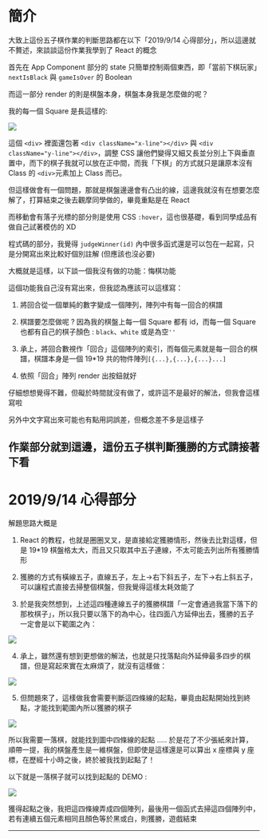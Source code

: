 # 簡介

大致上這份五子棋作業的判斷思路都在以下「2019/9/14 心得部分」，所以這邊就不贅述，來談談這份作業我學到了 React 的概念

首先在 App Component 部分的 state 只簡單控制兩個東西，即「當前下棋玩家」`nextIsBlack` 與 `gameIsOver` 的 Boolean

而這一部分 render 的則是棋盤本身，棋盤本身我是怎麼做的呢？

我的每一個 Square 是長這樣的:

![](https://upload.cc/i1/2019/09/18/VohXMx.jpg)

這個 `<div>` 裡面還包著 `<div className="x-line"></div>` 與 `<div className="y-line"></div>`，調整 CSS 讓他們變得又細又長並分別上下與垂直置中，而下的棋子我就可以放在正中間，而我「下棋」的方式就只是讓原本沒有 Class 的 `<div>`元素加上 Class 而已。

但這樣做會有一個問題，那就是棋盤邊邊會有凸出的線，這邊我就沒有在想要怎麼解了，打算結束之後去觀摩同學做的，畢竟重點是在 React

而移動會有落子光標的部分則是使用 CSS `:hover`，這也很基礎，看到同學成品有做自己試著模仿的 XD

程式碼的部分，我覺得 `judgeWinner(id)` 內中很多函式還是可以包在一起寫，只是分開寫出來比較好個別註解 (但應該也沒必要)

大概就是這樣，以下談一個我沒有做的功能：悔棋功能

這個功能我自己沒有寫出來，但我認為應該可以這樣寫：

1. 將回合從一個單純的數字變成一個陣列，陣列中有每一回合的棋譜

2. 棋譜要怎麼做呢 ? 因為我的棋盤上每一個 Square 都有 id，而每一個 Square 也都有自己的棋子顏色 : `black`、`white` 或是為空`''`

3. 承上，將回合數視作「回合」這個陣列的索引，而每個元素就是每一回合的棋譜，棋譜本身是一個 19*19 共的物件陣列`[{...},{...},{...}...]`

4. 依照「回合」陣列 render 出按鈕就好

仔細想想覺得不難，但礙於時間就沒有做了，或許這不是最好的解法，但我會這樣寫啦

另外中文字寫出來可能也有點用詞誤差，但概念差不多是這樣子

作業部分就到這邊，這份五子棋判斷獲勝的方式請接著下看
-----

# 2019/9/14 心得部分

解題思路大概是

1. React 的教程，也就是圈圈叉叉，是直接給定獲勝情形，然後去比對這樣，但是 19*19 棋盤格太大，而且又只取其中五子連線，不太可能去列出所有獲勝情形

2. 獲勝的方式有橫線五子，直線五子，左上->右下斜五子，左下->右上斜五子，可以讓程式直接去掃整個棋盤，但我覺得這樣太耗效能了

3. 於是我突然想到，上述這四種連線五子的獲勝棋譜「一定會通過我當下落下的那枚棋子」，所以我只要以落下的為中心，往四面八方延伸出去，獲勝的五子一定會是以下範圍之內：

![](https://upload.cc/i1/2019/09/14/kKToyv.jpg)

4. 承上，雖然還有想到更想做的解法，也就是只找落點向外延伸最多四步的棋譜，但是寫起來實在太麻煩了，就沒有這樣做：

![](https://upload.cc/i1/2019/09/14/YRdWge.jpg)

5. 但問題來了，這樣做我會需要判斷這四條線的起點，畢竟由起點開始找到終點，才能找到範圍內所以獲勝的棋子

![](https://upload.cc/i1/2019/09/14/FnTvhJ.jpg)

所以我需要一落棋，就能找到圖中四條線的起點 ..... 於是花了不少張紙來計算，順帶一提，我的棋盤產生是一維棋盤，但即使是這樣還是可以算出 x 座標與 y 座標，在歷經十小時之後，終於被我找到起點了！

以下就是一落棋子就可以找到起點的 DEMO :

![](https://upload.cc/i1/2019/09/14/i87LUD.gif)

獲得起點之後，我把這四條線弄成四個陣列，最後用一個函式去掃這四個陣列中，若有連續五個元素相同且顏色等於黑或白，則獲勝，遊戲結束

----



